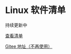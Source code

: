 # Linux 软件清单
持续更新中

[查看清单](https://github.com/QL-boy/Linux-Applications-List/blob/main/linux%20%E8%BD%AF%E4%BB%B6%E6%B8%85%E5%8D%95.md)

[Gitee 地址（不再使用）](https://gitee.com/QL-boy/Linux-Applications-List)
